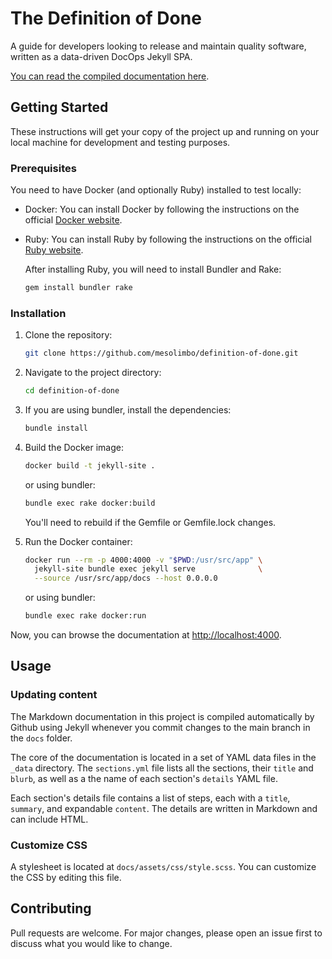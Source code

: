 # The Definition of Done

A guide for developers looking to release and maintain quality software, written as a data-driven DocOps Jekyll SPA.

[You can read the compiled documentation here](https://mesolimbo.github.io/definition-of-done/).

## Getting Started

These instructions will get your copy of the project up and running on your local machine for development and testing purposes.

### Prerequisites

You need to have Docker (and optionally Ruby) installed to test locally:

- Docker: You can install Docker by following the instructions on the official [Docker website](https://docs.docker.com/get-docker/).
- Ruby: You can install Ruby by following the instructions on the official [Ruby website](https://www.ruby-lang.org/en/documentation/installation/).
  
  After installing Ruby, you will need to install Bundler and Rake:
   
  ```bash
  gem install bundler rake
  ```

### Installation

1. Clone the repository:
    ```bash
    git clone https://github.com/mesolimbo/definition-of-done.git
    ```
2. Navigate to the project directory:
    ```bash
    cd definition-of-done
    ```
3. If you are using bundler, install the dependencies:
    ```bash
    bundle install
    ```
4. Build the Docker image:
    ```bash
    docker build -t jekyll-site .
    ```
    or using bundler:
    ```bash
    bundle exec rake docker:build
    ```
   
   You'll need to rebuild if the Gemfile or Gemfile.lock changes.


5. Run the Docker container:
    ```bash
    docker run --rm -p 4000:4000 -v "$PWD:/usr/src/app" \
      jekyll-site bundle exec jekyll serve              \
      --source /usr/src/app/docs --host 0.0.0.0
    ```
   or using bundler:
    ```bash
    bundle exec rake docker:run
    ```

Now, you can browse the documentation at [http://localhost:4000](http://localhost:4000).

## Usage

### Updating content

The Markdown documentation in this project is compiled automatically by Github using Jekyll whenever you commit changes to the main branch in the `docs` folder.

The core of the documentation is located in a set of YAML data files in the `_data` directory. The `sections.yml` file lists all the sections, their `title` and `blurb`, as well as a the name of each section's `details` YAML file.

Each section's details file contains a list of steps, each with a `title`, `summary`, and expandable `content`. The details are written in Markdown and can include HTML.

### Customize CSS

A stylesheet is located at `docs/assets/css/style.scss`. You can customize the CSS by editing this file.

## Contributing

Pull requests are welcome. For major changes, please open an issue first to discuss what you would like to change.
